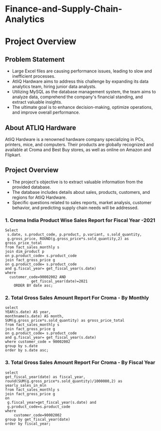 # Finance-and-Supply-Chain-Analytics

# Project Overview

## Problem Statement
- Large Excel files are causing performance issues, leading to slow and inefficient processes.
- AtliQ Hardware aims to address this challenge by expanding its data analytics team, hiring junior data analysts.
- Utilizing MySQL as the database management system, the team aims to analyze data, comprehend the company's financial standing, and extract valuable insights.
- The ultimate goal is to enhance decision-making, optimize operations, and improve overall performance.

## About ATLIQ Hardware
AtliQ Hardware is a renowned hardware company specializing in PCs, printers, mice, and computers. Their products are globally recognized and available at Croma and Best Buy stores, as well as online on Amazon and Flipkart.

## Project Overview
- The project's objective is to extract valuable information from the provided database.
- The database includes details about sales, products, customers, and regions for AtliQ Hardware.
- Specific questions related to sales reports, market analysis, customer behavior, and predicting supply chain needs will be addressed.

### 1. Croma India Product Wise Sales Report for Fiscal Year -2021

```
Select 
 s.date, s.product_code, p.product, p.variant, s.sold_quantity,
 g.gross_price, ROUND(g.gross_price*s.sold_quantity,2) as gross_price_total
from fact_sales_monthly s
join dim_product p
on p.product_code= s.product_code
join fact_gross_price g
on g.product_code= s.product_code
and g.fiscal_year= get_fiscal_year(s.date)
where 
  customer_code=90002002 AND
            get_fiscal_year(date)=2021 
	ORDER BY date asc;
```

### 2. Total Gross Sales Amount Report For Croma - By Monthly
```
select 
YEAR(s.date) AS year,
monthname(s.date) AS month,
SUM(g.gross_price*s.sold_quantity) as gross_price_total
from fact_sales_monthly s
join fact_gross_price g
on g.product_code= s.product_code
and g.fiscal_year= get_fiscal_year(s.date)
where customer_code = 90002002
group by s.date
order by s.date asc;
```
### 3. Total Gross Sales Amount Report For Croma - By Fiscal Year

```
select
get_fiscal_year(date) as fiscal_year,
round(SUM(g.gross_price*s.sold_quantity)/1000000,2) as yearly_sales_in_mln
from fact_sales_monthly s
join fact_gross_price g
on 
 g.fiscal_year=get_fiscal_year(s.date) and
 g.product_code=s.product_code
where
	customer_code=90002002
group by get_fiscal_year(date)
order by fiscal_year;
```
